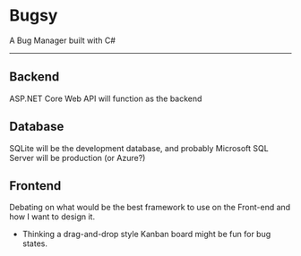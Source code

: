 # Bugsy
A Bug Manager built with C#

---

## Backend
ASP.NET Core Web API will function as the backend

## Database
SQLite will be the development database, and probably Microsoft SQL Server will be production (or Azure?)

## Frontend
Debating on what would be the best framework to use on the Front-end and how I want to design it.
- Thinking a drag-and-drop style Kanban board might be fun for bug states.
